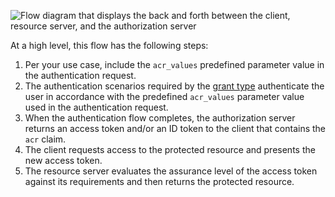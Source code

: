 <div class="three-quarter">

![Flow diagram that displays the back and forth between the client, resource server, and the authorization server](/img/auth/step-up-authentication-acr-flow.png)

</div>

At a high level, this flow has the following steps:

1. Per your use case, include the `acr_values` predefined parameter value in the authentication request.
2. The authentication scenarios required by the [grant type](/docs/guides/implement-grant-type/authcode/main/) authenticate the user in accordance with the predefined `acr_values` parameter value used in the authentication request.
3. When the authentication flow completes, the authorization server returns an access token and/or an ID token to the client that contains the `acr` claim.
4. The client requests access to the protected resource and presents the new access token.
5. The resource server evaluates the assurance level of the access token against its requirements and then returns the protected resource.
